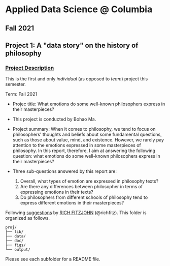 # Applied Data Science @ Columbia
## Fall 2021
## Project 1: A "data story" on the history of philosophy

### [Project Description](doc/)
This is the first and only *individual* (as opposed to *team*) project this semester. 

Term: Fall 2021

+ Projec title: What emotions do some well-known philosophers express in their masterpieces?
+ This project is conducted by Bohao Ma.

+ Project summary: When it comes to philosophy, we tend to focus on philosophers' thoughts and beliefs about some fundamental questions, such as those about value, mind, and existence. However, we rarely pay attention to the emotions expressed in some masterpieces of philosophy. In this report, therefore, I aim at answering the following question: what emotions do some well-known philosophers express in their masterpieces?

+ Three sub-questions answered by this report are:
    1. Overall, what types of emotion are expressed in philosophy texts?
    2. Are there any differences between philosopher in terms of expressing emotions in their texts?
    3. Do philosophers from different schools of philosophy tend to express different emotions in their masterpieces?

Following [suggestions](http://nicercode.github.io/blog/2013-04-05-projects/) by [RICH FITZJOHN](http://nicercode.github.io/about/#Team) (@richfitz). This folder is organized as follows.

```
proj/
├── lib/
├── data/
├── doc/
├── figs/
└── output/
```

Please see each subfolder for a README file.
